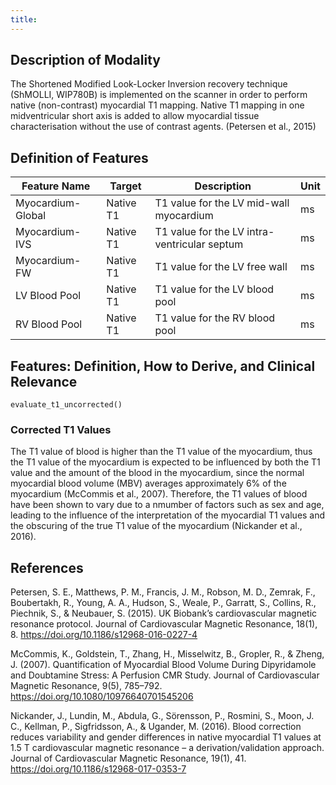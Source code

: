 ```yaml
---
title: 
---
```



## Description of Modality

The Shortened Modified Look-Locker Inversion recovery technique (ShMOLLI, WIP780B) is implemented on the scanner in order to perform native (non-contrast) myocardial T1 mapping. Native T1 mapping in one midventricular short axis is added to allow myocardial tissue characterisation without the use of contrast agents. (Petersen et al., 2015)

## Definition of Features

| Feature Name      | Target    | Description                                  | Unit |
| ----------------- | --------- | -------------------------------------------- | ---- |
| Myocardium-Global | Native T1 | T1 value for the LV mid-wall myocardium      | ms   |
| Myocardium-IVS    | Native T1 | T1 value for the LV intra-ventricular septum | ms   |
| Myocardium-FW     | Native T1 | T1 value for the LV free wall                | ms   |
| LV Blood Pool     | Native T1 | T1 value for the LV blood pool               | ms   |
| RV Blood Pool     | Native T1 | T1 value for the RV blood pool               | ms   |


## Features: Definition, How to Derive, and Clinical Relevance


```
evaluate_t1_uncorrected()
```

### Corrected T1 Values

The T1 value of blood is higher than the T1 value of the myocardium, thus the T1 value of the myocardium is expected to be influenced by both the T1 value and the amount of the blood in the myocardium, since the normal myocardial blood volume (MBV) averages approximately 6% of the myocardium (McCommis et al., 2007). Therefore, the T1 values of blood have been shown to vary due to a nmumber of factors such as sex and age, leading to the influence of the interpretation of the myocardial T1 values and the obscuring of the true T1 value of the myocardium (Nickander et al., 2016).

## References

Petersen, S. E., Matthews, P. M., Francis, J. M., Robson, M. D., Zemrak, F., Boubertakh, R., Young, A. A., Hudson, S., Weale, P., Garratt, S., Collins, R., Piechnik, S., & Neubauer, S. (2015). UK Biobank’s cardiovascular magnetic resonance protocol. Journal of Cardiovascular Magnetic Resonance, 18(1), 8. https://doi.org/10.1186/s12968-016-0227-4

McCommis, K., Goldstein, T., Zhang, H., Misselwitz, B., Gropler, R., & Zheng, J. (2007). Quantification of Myocardial Blood Volume During Dipyridamole and Doubtamine Stress: A Perfusion CMR Study. Journal of Cardiovascular Magnetic Resonance, 9(5), 785–792. https://doi.org/10.1080/10976640701545206

Nickander, J., Lundin, M., Abdula, G., Sörensson, P., Rosmini, S., Moon, J. C., Kellman, P., Sigfridsson, A., & Ugander, M. (2016). Blood correction reduces variability and gender differences in native myocardial T1 values at 1.5 T cardiovascular magnetic resonance – a derivation/validation approach. Journal of Cardiovascular Magnetic Resonance, 19(1), 41. https://doi.org/10.1186/s12968-017-0353-7


